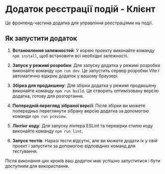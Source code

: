 # Додаток реєстрації подій - Клієнт

Це фронтенд-частина додатка для управління реєстраціями на події.

## Як запустити додаток

1. **Встановлення залежностей**: У корені проекту виконайте команду `npm install`, щоб встановити всі необхідні залежності.

2. **Запуск у режимі розробки**: Для запуску додатка у режимі розробки виконайте команду `npm run dev`. Це запустить сервер розробки Vite і автоматично відкриє додаток у вашому браузері.

3. **Збірка для продакшену**: Для збірки додатка у режимі продакшену виконайте команду `npm run build`. Це створить оптимізовану версію додатка, готову для розгортання.

4. **Попередній перегляд зібраної версії**: Після збірки ви можете попередньо переглянути зібрану версію додатка за допомогою команди `npm run preview`.

5. **Лінтінг коду**: Для запуску лінтера ESLint та перевірки стилю коду виконайте команду `npm run lint`.

6. **Запуск тестів**: Наразі тести відсутні, але ви можете додати їх у свій проект і запустити за допомогою відповідних команд для тестування.

Після виконання цих кроків ваш додаток має успішно запуститися і бути доступним для використання.
